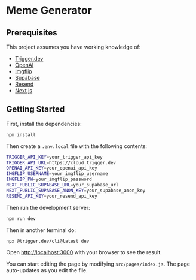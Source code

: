 # Meme Generator

## Prerequisites

This project assumes you have working knowledge of:

* [Trigger.dev](https://trigger.dev/)
* [OpenAI](https://openai.com/)
* [Imgflip](https://imgflip.com/)
* [Supabase](https://supabase.io/)
* [Resend](https://resend.io/)
* [Next.js](https://nextjs.org/)

## Getting Started

First, install the dependencies:

```bash
npm install
```

Then create a `.env.local` file with the following contents:

```bash
TRIGGER_API_KEY=your_trigger_api_key
TRIGGER_API_URL=https://cloud.trigger.dev
OPENAI_API_KEY=your_openai_api_key
IMGFLIP_USERNAME=your_imgflip_username
IMGFLIP_PW=your_imgflip_password
NEXT_PUBLIC_SUPABASE_URL=your_supabase_url
NEXT_PUBLIC_SUPABASE_ANON_KEY=your_supabase_anon_key
RESEND_API_KEY=your_resend_api_key
```

Then run the development server:

```bash
npm run dev
```

Then in another terminal do:

```bash
npx @trigger.dev/cli@latest dev
```

Open [http://localhost:3000](http://localhost:3000) with your browser to see the
result.

You can start editing the page by modifying `src/pages/index.js`. The page
auto-updates as you edit the file.
